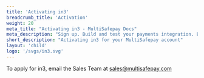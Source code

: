 ```yaml
---
title: 'Activating in3'
breadcrumb_title: 'Activation'
weight: 20
meta_title: "Activating in3 - MultiSafepay Docs"
meta_description: "Sign up. Build and test your payments integration. Explore our products and services. Use our API reference, SDKs, and wrappers. Get support."
short_description: "Activating in3 for your MultiSafepay account"
layout: 'child'
logo: '/svgs/in3.svg'
---
```


To apply for in3, email the Sales Team at <sales@multisafepay.com>